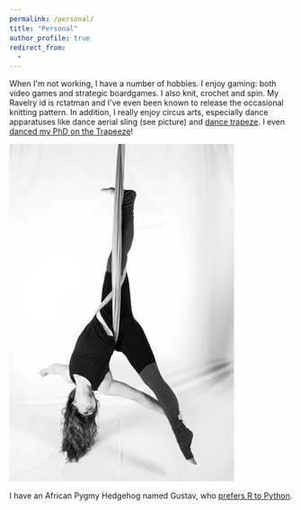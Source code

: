 ```yaml
---
permalink: /personal/
title: "Personal"
author_profile: true
redirect_from: 
  - 
---
```


When I'm not working, I have a number of hobbies. I enjoy gaming: both video games and strategic boardgames. I also knit, crochet and spin. My Ravelry id is rctatman and I've even been known to release the occasional knitting pattern. In addition, I really enjoy circus arts, especially dance apparatuses like dance aerial sling (see picture) and [dance trapeze](https://www.dropbox.com/s/b1qfrdynfqxyuyr/rachael_TrapeezePiece.MTS?dl=0). I even [danced my PhD on the Trapeeze](https://www.youtube.com/watch?v=Fct1QBv1oWE)!

![Picture of Rachael in an aerial sling](/images/circus_pic.jpeg)

I have an African Pygmy Hedgehog named Gustav, who [prefers R to Python](https://twitter.com/rctatman/status/992065377378095106). 
